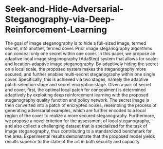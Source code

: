 # Seek-and-Hide-Adversarial-Steganography-via-Deep-Reinforcement-Learning
The goal of image steganography is to hide a full-sized image, termed secret, into another, termed cover. Prior image steganography algorithms can conceal only one secret within one cover. In this paper, we propose an adaptive local image steganography (AdaSteg) system that allows for scale- and location-adaptive image steganography. By adaptively hiding the secret on a local scale, the proposed system makes the steganography more secured, and further enables multi-secret steganography within one single cover. Specifically, this is achieved via two stages, namely the adaptive patch selection stage and secret encryption stage. Given a pair of secret and cover, first, the optimal local patch for concealment is determined adaptively by exploiting deep reinforcement learning with the proposed steganography quality function and policy network. The secret image is then converted into a patch of encrypted noises, resembling the process of generating adversarial examples, which are further encoded to a local region of the cover to realize a more secured steganography. Furthermore, we propose a novel criterion for the assessment of local steganography, and also collect a challenging dataset that is specialized for the task of image steganography, thus contributing to a standardized benchmark for the area. Experimental results demonstrate that the proposed model yields results superior to the state of the art in both security and capacity.

